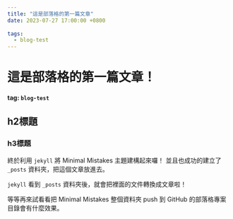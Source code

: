 ```yaml
---
title: "這是部落格的第一篇文章"
date: 2023-07-27 17:00:00 +0800
  
tags:
  - blog-test
---
```

  
# 這是部落格的第一篇文章！
#### tag: `blog-test`
  
## h2標題
### h3標題
終於利用 `jekyll` 將 Minimal Mistakes 主題建構起來囉！
並且也成功的建立了 `_posts` 資料夾，把這個文章放進去。
  
`jekyll` 看到 `_posts` 資料夾後，就會把裡面的文件轉換成文章啦！
  
等等再來試看看把 Minimal Mistakes 整個資料夾 push 到 GitHub 的部落格專案目錄會有什麼效果。